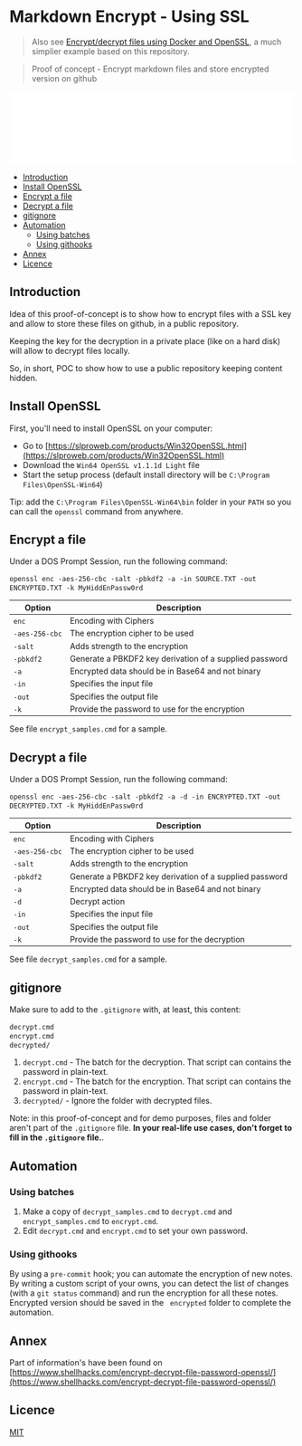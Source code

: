 # Markdown Encrypt - Using SSL

> Also see [Encrypt/decrypt files using Docker and OpenSSL](https://github.com/cavo789/docker_ssl_encrypt), a much simplier example based on this repository.

> Proof of concept - Encrypt markdown files and store encrypted version on github

![Banner](./banner.svg)

* [Introduction](#introduction)
* [Install OpenSSL](#install-openssl)
* [Encrypt a file](#encrypt-a-file)
* [Decrypt a file](#decrypt-a-file)
* [gitignore](#gitignore)
* [Automation](#automation)
  * [Using batches](#using-batches)
  * [Using githooks](#using-githooks)
* [Annex](#annex)
* [Licence](#licence)

## Introduction

Idea of this proof-of-concept is to show how to encrypt files with a SSL key and allow to store these files on github, in a public repository.

Keeping the key for the decryption in a private place (like on a hard disk) will allow to decrypt files locally.

So, in short, POC to show how to use a public repository keeping content hidden.

## Install OpenSSL

First, you'll need to install OpenSSL on your computer:

* Go to [https://slproweb.com/products/Win32OpenSSL.html](https://slproweb.com/products/Win32OpenSSL.html)
* Download the `Win64 OpenSSL v1.1.1d Light` file
* Start the setup process (default install directory will be `C:\Program Files\OpenSSL-Win64`)

Tip: add the `C:\Program Files\OpenSSL-Win64\bin` folder in your `PATH` so you can call the `openssl` command from anywhere.

## Encrypt a file

Under a DOS Prompt Session, run the following command:

```dos
openssl enc -aes-256-cbc -salt -pbkdf2 -a -in SOURCE.TXT -out ENCRYPTED.TXT -k MyHiddEnPassw0rd
```

| Option         | Description                                             |
| -------------- | ------------------------------------------------------- |
| `enc`          | Encoding with Ciphers                                   |
| `-aes-256-cbc` | The encryption cipher to be used                        |
| `-salt`        | Adds strength to the encryption                         |
| `-pbkdf2`      | Generate a PBKDF2 key derivation of a supplied password |
| `-a`           | Encrypted data should be in Base64 and not binary       |
| `-in`          | Specifies the input file                                |
| `-out`         | Specifies the output file                               |
| `-k`           | Provide the password to use for the encryption          |

See file `encrypt_samples.cmd` for a sample.

## Decrypt a file

Under a DOS Prompt Session, run the following command:

```dos
openssl enc -aes-256-cbc -salt -pbkdf2 -a -d -in ENCRYPTED.TXT -out DECRYPTED.TXT -k MyHiddEnPassw0rd
```

| Option         | Description                                             |
| -------------- | ------------------------------------------------------- |
| `enc`          | Encoding with Ciphers                                   |
| `-aes-256-cbc` | The encryption cipher to be used                        |
| `-salt`        | Adds strength to the encryption                         |
| `-pbkdf2`      | Generate a PBKDF2 key derivation of a supplied password |
| `-a`           | Encrypted data should be in Base64 and not binary       |
| `-d`           | Decrypt action                                          |
| `-in`          | Specifies the input file                                |
| `-out`         | Specifies the output file                               |
| `-k`           | Provide the password to use for the decryption          |

See file `decrypt_samples.cmd` for a sample.

## gitignore

Make sure to add to the `.gitignore` with, at least, this content:

```text
decrypt.cmd
encrypt.cmd
decrypted/
```

1. `decrypt.cmd` - The batch for the decryption. That script can contains the password in plain-text.
2. `encrypt.cmd` - The batch for the encryption. That script can contains the password in plain-text.
3. `decrypted/`  - Ignore the folder with decrypted files.

Note: in this proof-of-concept and for demo purposes, files and folder aren't part of the `.gitignore` file. **In your real-life use cases, don't forget to fill in the `.gitignore` file.**.

## Automation

### Using batches

1. Make a copy of `decrypt_samples.cmd` to `decrypt.cmd` and  `encrypt_samples.cmd` to `encrypt.cmd`.
2. Edit `decrypt.cmd` and `encrypt.cmd` to set your own password.

### Using githooks

By using a `pre-commit` hook; you can automate the encryption of new notes. By writing a custom script of your owns, you can detect the list of changes (with a `git status` command) and run the encryption for all these notes. Encrypted version should be saved in the ` encrypted` folder to complete the automation.


## Annex

Part of information's have been found on [https://www.shellhacks.com/encrypt-decrypt-file-password-openssl/](https://www.shellhacks.com/encrypt-decrypt-file-password-openssl/)

## Licence

[MIT](LICENSE)
